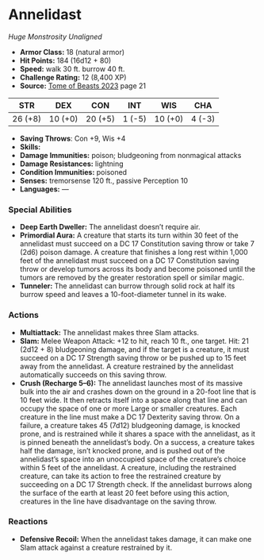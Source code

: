 # Annelidast

*Huge* *Monstrosity* *Unaligned*

- **Armor Class:** 18 (natural armor)
- **Hit Points:** 184 (16d12 + 80)
- **Speed:** walk 30 ft. burrow 40 ft.
- **Challenge Rating:** 12 (8,400 XP)
- **Source:** [Tome of Beasts 2023](https://koboldpress.com/kpstore/product/tome-of-beasts-1-2023-edition/) page 21

| STR | DEX | CON | INT | WIS | CHA |
| --- | --- | --- | --- | --- | --- |
| 26 (+8) | 10 (+0) | 20 (+5) | 1 (-5) | 10 (+0) | 4 (-3) |

- **Saving Throws**: Con +9, Wis +4
- **Skills:** 
- **Damage Immunities:** poison; bludgeoning from nonmagical attacks
- **Damage Resistances:** lightning
- **Condition Immunities:** poisoned
- **Senses:** tremorsense 120 ft., passive Perception 10
- **Languages:** —

### Special Abilities

- **Deep Earth Dweller:** The annelidast doesn’t require air.
- **Primordial Aura:** A creature that starts its turn within 30 feet of the annelidast must succeed on a DC 17 Constitution saving throw or take 7 (2d6) poison damage. A creature that finishes a long rest within 1,000 feet of the annelidast must succeed on a DC 17 Constitution saving throw or develop tumors across its body and become poisoned until the tumors are removed by the greater restoration spell or similar magic.
- **Tunneler:** The annelidast can burrow through solid rock at half its burrow speed and leaves a 10-foot-diameter tunnel in its wake.

### Actions

- **Multiattack:** The annelidast makes three Slam attacks.
- **Slam:** Melee Weapon Attack: +12 to hit, reach 10 ft., one target. Hit: 21 (2d12 + 8) bludgeoning damage, and if the target is a creature, it must succeed on a DC 17 Strength saving throw or be pushed up to 15 feet away from the annelidast. A creature restrained by the annelidast automatically succeeds on this saving throw.
- **Crush (Recharge 5–6):** The annelidast launches most of its massive bulk into the air and crashes down on the ground in a 20-foot line that is 10 feet wide. It then retracts itself into a space along that line and can occupy the space of one or more Large or smaller creatures. Each creature in the line must make a DC 17 Dexterity saving throw. On a failure, a creature takes 45 (7d12) bludgeoning damage, is knocked prone, and is restrained while it shares a space with the annelidast, as it is pinned beneath the annelidast’s body. On a success, a creature takes half the damage, isn’t knocked prone, and is pushed out of the annelidast’s space into an unoccupied space of the creature’s choice within 5 feet of the annelidast. A creature, including the restrained creature, can take its action to free the restrained creature by succeeding on a DC 17 Strength check. If the annelidast burrows along the surface of the earth at least 20 feet before using this action, creatures in the line have disadvantage on the saving throw.

### Reactions

- **Defensive Recoil:** When the annelidast takes damage, it can make one Slam attack against a creature restrained by it.
